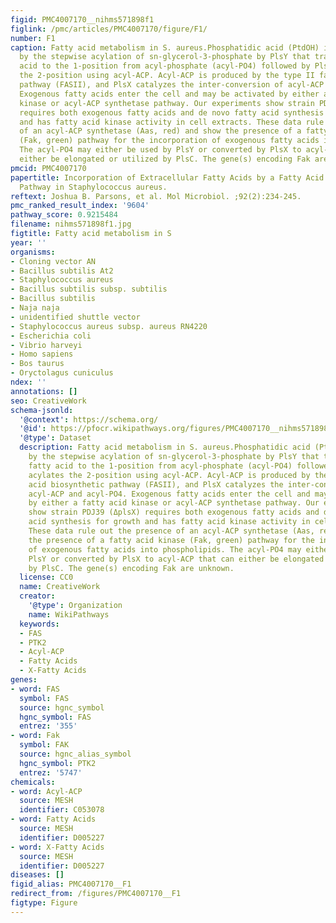```yaml
---
figid: PMC4007170__nihms571898f1
figlink: /pmc/articles/PMC4007170/figure/F1/
number: F1
caption: Fatty acid metabolism in S. aureus.Phosphatidic acid (PtdOH) is synthesized
  by the stepwise acylation of sn-glycerol-3-phosphate by PlsY that transfers a fatty
  acid to the 1-position from acyl-phosphate (acyl-PO4) followed by PlsC that acylates
  the 2-position using acyl-ACP. Acyl-ACP is produced by the type II fatty acid biosynthetic
  pathway (FASII), and PlsX catalyzes the inter-conversion of acyl-ACP and acyl-PO4.
  Exogenous fatty acids enter the cell and may be activated by either a fatty acid
  kinase or acyl-ACP synthetase pathway. Our experiments show strain PDJ39 (ΔplsX)
  requires both exogenous fatty acids and de novo fatty acid synthesis for growth
  and has fatty acid kinase activity in cell extracts. These data rule out the presence
  of an acyl-ACP synthetase (Aas, red) and show the presence of a fatty acid kinase
  (Fak, green) pathway for the incorporation of exogenous fatty acids into phospholipids.
  The acyl-PO4 may either be used by PlsY or converted by PlsX to acyl-ACP that can
  either be elongated or utilized by PlsC. The gene(s) encoding Fak are unknown.
pmcid: PMC4007170
papertitle: Incorporation of Extracellular Fatty Acids by a Fatty Acid Kinase-Dependent
  Pathway in Staphylococcus aureus.
reftext: Joshua B. Parsons, et al. Mol Microbiol. ;92(2):234-245.
pmc_ranked_result_index: '9604'
pathway_score: 0.9215484
filename: nihms571898f1.jpg
figtitle: Fatty acid metabolism in S
year: ''
organisms:
- Cloning vector AN
- Bacillus subtilis At2
- Staphylococcus aureus
- Bacillus subtilis subsp. subtilis
- Bacillus subtilis
- Naja naja
- unidentified shuttle vector
- Staphylococcus aureus subsp. aureus RN4220
- Escherichia coli
- Vibrio harveyi
- Homo sapiens
- Bos taurus
- Oryctolagus cuniculus
ndex: ''
annotations: []
seo: CreativeWork
schema-jsonld:
  '@context': https://schema.org/
  '@id': https://pfocr.wikipathways.org/figures/PMC4007170__nihms571898f1.html
  '@type': Dataset
  description: Fatty acid metabolism in S. aureus.Phosphatidic acid (PtdOH) is synthesized
    by the stepwise acylation of sn-glycerol-3-phosphate by PlsY that transfers a
    fatty acid to the 1-position from acyl-phosphate (acyl-PO4) followed by PlsC that
    acylates the 2-position using acyl-ACP. Acyl-ACP is produced by the type II fatty
    acid biosynthetic pathway (FASII), and PlsX catalyzes the inter-conversion of
    acyl-ACP and acyl-PO4. Exogenous fatty acids enter the cell and may be activated
    by either a fatty acid kinase or acyl-ACP synthetase pathway. Our experiments
    show strain PDJ39 (ΔplsX) requires both exogenous fatty acids and de novo fatty
    acid synthesis for growth and has fatty acid kinase activity in cell extracts.
    These data rule out the presence of an acyl-ACP synthetase (Aas, red) and show
    the presence of a fatty acid kinase (Fak, green) pathway for the incorporation
    of exogenous fatty acids into phospholipids. The acyl-PO4 may either be used by
    PlsY or converted by PlsX to acyl-ACP that can either be elongated or utilized
    by PlsC. The gene(s) encoding Fak are unknown.
  license: CC0
  name: CreativeWork
  creator:
    '@type': Organization
    name: WikiPathways
  keywords:
  - FAS
  - PTK2
  - Acyl-ACP
  - Fatty Acids
  - X-Fatty Acids
genes:
- word: FAS
  symbol: FAS
  source: hgnc_symbol
  hgnc_symbol: FAS
  entrez: '355'
- word: Fak
  symbol: FAK
  source: hgnc_alias_symbol
  hgnc_symbol: PTK2
  entrez: '5747'
chemicals:
- word: Acyl-ACP
  source: MESH
  identifier: C053078
- word: Fatty Acids
  source: MESH
  identifier: D005227
- word: X-Fatty Acids
  source: MESH
  identifier: D005227
diseases: []
figid_alias: PMC4007170__F1
redirect_from: /figures/PMC4007170__F1
figtype: Figure
---
```

